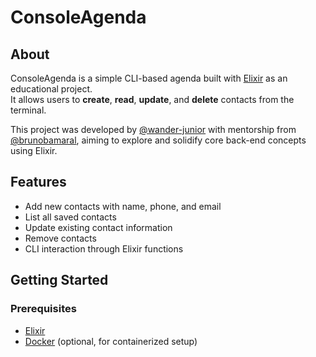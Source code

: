# ConsoleAgenda

## About

ConsoleAgenda is a simple CLI-based agenda built with [Elixir](https://elixir-lang.org/) as an educational project.  
It allows users to **create**, **read**, **update**, and **delete** contacts from the terminal.

This project was developed by [@wander-junior](https://github.com/wander-junior) with mentorship from [@brunobamaral](https://github.com/brunobamaral), aiming to explore and solidify core back-end concepts using Elixir.

## Features

- Add new contacts with name, phone, and email
- List all saved contacts
- Update existing contact information
- Remove contacts
- CLI interaction through Elixir functions

## Getting Started

### Prerequisites

- [Elixir](https://elixir-lang.org/install.html)
- [Docker](https://www.docker.com/) (optional, for containerized setup)
